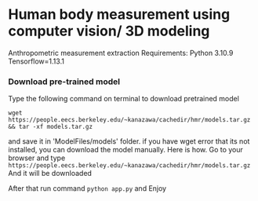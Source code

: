 # Human body measurement using computer vision/ 3D modeling
Anthropometric measurement extraction
Requirements: Python 3.10.9
Tensorflow=1.13.1

###  Download pre-trained model
Type the following command on terminal to download pretrained model

`wget https://people.eecs.berkeley.edu/~kanazawa/cachedir/hmr/models.tar.gz && tar -xf models.tar.gz`

and save it in 'ModelFiles/models' folder.
if you have wget error that its not installed, you can download the model manually.
Here is how.
Go to your browser and type `https://people.eecs.berkeley.edu/~kanazawa/cachedir/hmr/models.tar.gz`
And it will be downloaded


After that run command `python app.py` and Enjoy